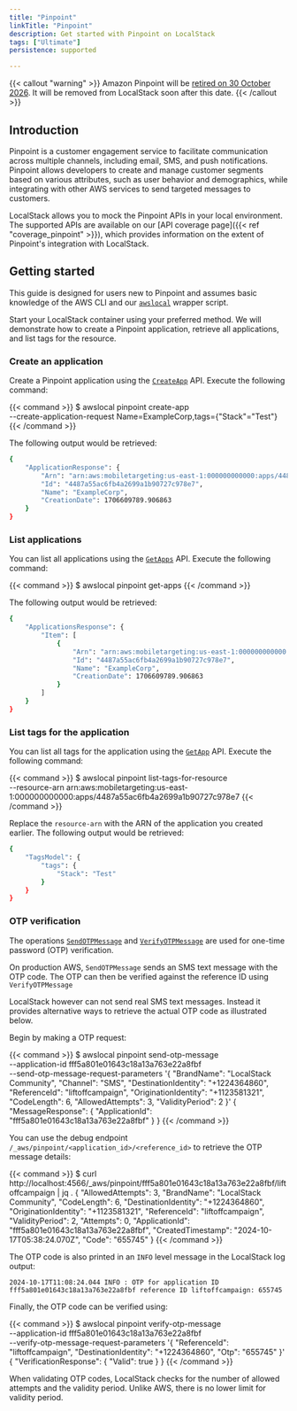 ```yaml
---
title: "Pinpoint"
linkTitle: "Pinpoint"
description: Get started with Pinpoint on LocalStack
tags: ["Ultimate"]
persistence: supported

---
```


{{< callout "warning" >}}
Amazon Pinpoint will be [retired on 30 October 2026](https://docs.aws.amazon.com/pinpoint/latest/userguide/migrate.html).
It will be removed from LocalStack soon after this date.
{{< /callout >}}

## Introduction

Pinpoint is a customer engagement service to facilitate communication across multiple channels, including email, SMS, and push notifications.
Pinpoint allows developers to create and manage customer segments based on various attributes, such as user behavior and demographics, while integrating with other AWS services to send targeted messages to customers.

LocalStack allows you to mock the Pinpoint APIs in your local environment.
The supported APIs are available on our [API coverage page]({{< ref "coverage_pinpoint" >}}), which provides information on the extent of Pinpoint's integration with LocalStack.

## Getting started

This guide is designed for users new to Pinpoint and assumes basic knowledge of the AWS CLI and our [`awslocal`](https://github.com/localstack/awscli-local) wrapper script.

Start your LocalStack container using your preferred method.
We will demonstrate how to create a Pinpoint application, retrieve all applications, and list tags for the resource.

### Create an application

Create a Pinpoint application using the [`CreateApp`](https://docs.aws.amazon.com/pinpoint/latest/apireference/apps-application-id.html) API.
Execute the following command:

{{< command >}}
$ awslocal pinpoint create-app \
    --create-application-request Name=ExampleCorp,tags={"Stack"="Test"}
{{< /command >}}

The following output would be retrieved:

```bash
{
    "ApplicationResponse": {
        "Arn": "arn:aws:mobiletargeting:us-east-1:000000000000:apps/4487a55ac6fb4a2699a1b90727c978e7",
        "Id": "4487a55ac6fb4a2699a1b90727c978e7",
        "Name": "ExampleCorp",
        "CreationDate": 1706609789.906863
    }
}
```

### List applications

You can list all applications using the [`GetApps`](https://docs.aws.amazon.com/pinpoint/latest/apireference/apps.html) API.
Execute the following command:

{{< command >}}
$ awslocal pinpoint get-apps
{{< /command >}}

The following output would be retrieved:

```bash
{
    "ApplicationsResponse": {
        "Item": [
            {
                "Arn": "arn:aws:mobiletargeting:us-east-1:000000000000:apps/4487a55ac6fb4a2699a1b90727c978e7",
                "Id": "4487a55ac6fb4a2699a1b90727c978e7",
                "Name": "ExampleCorp",
                "CreationDate": 1706609789.906863
            }
        ]
    }
}
```

### List tags for the application

You can list all tags for the application using the [`GetApp`](https://docs.aws.amazon.com/pinpoint/latest/apireference/apps-application-id.html) API.
Execute the following command:

{{< command >}}
$ awslocal pinpoint list-tags-for-resource \
    --resource-arn arn:aws:mobiletargeting:us-east-1:000000000000:apps/4487a55ac6fb4a2699a1b90727c978e7
{{< /command >}}

Replace the `resource-arn` with the ARN of the application you created earlier.
The following output would be retrieved:

```bash
{
    "TagsModel": {
        "tags": {
            "Stack": "Test"
        }
    }
}
```

### OTP verification

The operations [`SendOTPMessage`](https://docs.aws.amazon.com/pinpoint/latest/apireference/apps-application-id-otp.html#SendOTPMessage) and [`VerifyOTPMessage`](https://docs.aws.amazon.com/pinpoint/latest/apireference/apps-application-id-verify-otp.html#VerifyOTPMessage) are used for one-time password (OTP) verification.

On production AWS, `SendOTPMessage` sends an SMS text message with the OTP code.
The OTP can then be verified against the reference ID using `VerifyOTPMessage`

LocalStack however can not send real SMS text messages.
Instead it provides alternative ways to retrieve the actual OTP code as illustrated below.

Begin by making a OTP request:

{{< command >}}
$ awslocal pinpoint send-otp-message \
  --application-id fff5a801e01643c18a13a763e22a8fbf \
  --send-otp-message-request-parameters '{
      "BrandName": "LocalStack Community",
      "Channel": "SMS",
      "DestinationIdentity": "+1224364860",
      "ReferenceId": "liftoffcampaign",
      "OriginationIdentity": "+1123581321",
      "CodeLength": 6,
      "AllowedAttempts": 3,
      "ValidityPeriod": 2
    }'
<disable-copy>
{
    "MessageResponse": {
        "ApplicationId": "fff5a801e01643c18a13a763e22a8fbf"
    }
}
</disable-copy>
{{< /command >}}

You can use the debug endpoint `/_aws/pinpoint/<application_id>/<reference_id>` to retrieve the OTP message details:

{{< command >}}
$ curl http://localhost:4566/_aws/pinpoint/fff5a801e01643c18a13a763e22a8fbf/liftoffcampaign | jq .
{
  "AllowedAttempts": 3,
  "BrandName": "LocalStack Community",
  "CodeLength": 6,
  "DestinationIdentity": "+1224364860",
  "OriginationIdentity": "+1123581321",
  "ReferenceId": "liftoffcampaign",
  "ValidityPeriod": 2,
  "Attempts": 0,
  "ApplicationId": "fff5a801e01643c18a13a763e22a8fbf",
  "CreatedTimestamp": "2024-10-17T05:38:24.070Z",
  "Code": "655745"
}
{{< /command >}}

The OTP code is also printed in an `INFO` level message in the LocalStack log output:

```text
2024-10-17T11:08:24.044 INFO : OTP for application ID fff5a801e01643c18a13a763e22a8fbf reference ID liftoffcampaign: 655745
```

Finally, the OTP code can be verified using:

{{< command >}}
$ awslocal pinpoint verify-otp-message \
  --application-id fff5a801e01643c18a13a763e22a8fbf \
  --verify-otp-message-request-parameters '{
      "ReferenceId": "liftoffcampaign",
      "DestinationIdentity": "+1224364860",
      "Otp": "655745"
  }'
<disable-copy>
{
    "VerificationResponse": {
        "Valid": true
    }
}
</disable-copy>
{{< /command >}}

When validating OTP codes, LocalStack checks for the number of allowed attempts and the validity period.
Unlike AWS, there is no lower limit for validity period.

